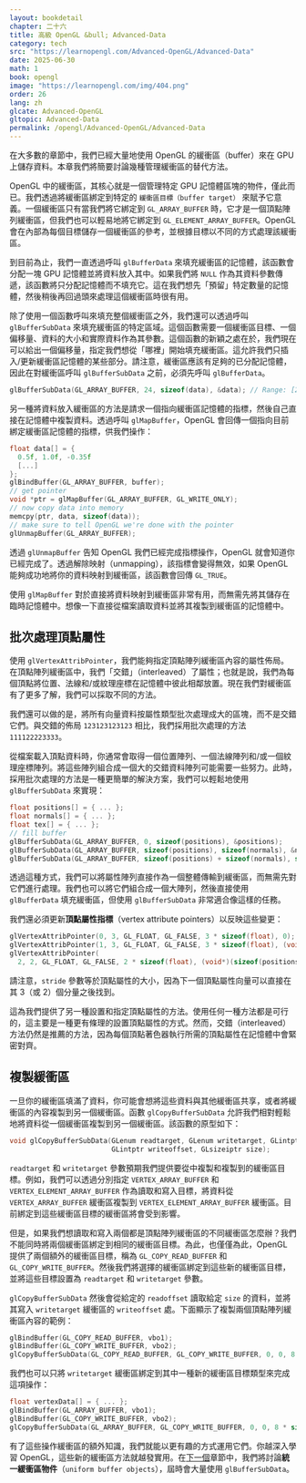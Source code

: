 ```yaml
---
layout: bookdetail
chapter: 二十六
title: 高級 OpenGL &bull; Advanced-Data
category: tech
src: "https://learnopengl.com/Advanced-OpenGL/Advanced-Data"
date: 2025-06-30
math: 1
book: opengl
image: "https://learnopengl.com/img/404.png"
order: 26
lang: zh
glcate: Advanced-OpenGL
gltopic: Advanced-Data
permalink: /opengl/Advanced-OpenGL/Advanced-Data
---
```


在大多數的章節中，我們已經大量地使用 OpenGL 的緩衝區（buffer）來在 GPU 上儲存資料。本章我們將簡要討論幾種管理緩衝區的替代方法。

OpenGL 中的緩衝區，其核心就是一個管理特定 GPU 記憶體區塊的物件，僅此而已。我們透過將緩衝區綁定到特定的 `緩衝區目標（buffer target）` 來賦予它意義。一個緩衝區只有當我們將它綁定到 `GL_ARRAY_BUFFER` 時，它才是一個頂點陣列緩衝區，但我們也可以輕易地將它綁定到 `GL_ELEMENT_ARRAY_BUFFER`。OpenGL 會在內部為每個目標儲存一個緩衝區的參考，並根據目標以不同的方式處理該緩衝區。

到目前為止，我們一直透過呼叫 `glBufferData` 來填充緩衝區的記憶體，該函數會分配一塊 GPU 記憶體並將資料放入其中。如果我們將 `NULL` 作為其資料參數傳遞，該函數將只分配記憶體而不填充它。這在我們想先「預留」特定數量的記憶體，然後稍後再回過頭來處理這個緩衝區時很有用。

除了使用一個函數呼叫來填充整個緩衝區之外，我們還可以透過呼叫 `glBufferSubData` 來填充緩衝區的特定區域。這個函數需要一個緩衝區目標、一個偏移量、資料的大小和實際資料作為其參數。這個函數的新穎之處在於，我們現在可以給出一個偏移量，指定我們想從「哪裡」開始填充緩衝區。這允許我們只插入/更新緩衝區記憶體的某些部分。請注意，緩衝區應該有足夠的已分配記憶體，因此在對緩衝區呼叫 `glBufferSubData` 之前，必須先呼叫 `glBufferData`。

```cpp
glBufferSubData(GL_ARRAY_BUFFER, 24, sizeof(data), &data); // Range: [24, 24 + sizeof(data)]
```

另一種將資料放入緩衝區的方法是請求一個指向緩衝區記憶體的指標，然後自己直接在記憶體中複製資料。透過呼叫 `glMapBuffer`，OpenGL 會回傳一個指向目前綁定緩衝區記憶體的指標，供我們操作：

```cpp
float data[] = {
  0.5f, 1.0f, -0.35f
  [...]
};
glBindBuffer(GL_ARRAY_BUFFER, buffer);
// get pointer
void *ptr = glMapBuffer(GL_ARRAY_BUFFER, GL_WRITE_ONLY);
// now copy data into memory
memcpy(ptr, data, sizeof(data));
// make sure to tell OpenGL we're done with the pointer
glUnmapBuffer(GL_ARRAY_BUFFER);
```

透過 `glUnmapBuffer` 告知 OpenGL 我們已經完成指標操作，OpenGL 就會知道你已經完成了。透過解除映射（unmapping），該指標會變得無效，如果 OpenGL 能夠成功地將你的資料映射到緩衝區，該函數會回傳 `GL_TRUE`。

使用 `glMapBuffer` 對於直接將資料映射到緩衝區非常有用，而無需先將其儲存在臨時記憶體中。想像一下直接從檔案讀取資料並將其複製到緩衝區的記憶體中。

## 批次處理頂點屬性

使用 `glVertexAttribPointer`，我們能夠指定頂點陣列緩衝區內容的屬性佈局。在頂點陣列緩衝區中，我們「交錯」（interleaved）了屬性；也就是說，我們為每個頂點將位置、法線和/或紋理座標在記憶體中彼此相鄰放置。現在我們對緩衝區有了更多了解，我們可以採取不同的方法。

我們還可以做的是，將所有向量資料按屬性類型批次處理成大的區塊，而不是交錯它們。與交錯的佈局 `123123123123` 相比，我們採用批次處理的方法 `111122223333`。

從檔案載入頂點資料時，你通常會取得一個位置陣列、一個法線陣列和/或一個紋理座標陣列。將這些陣列組合成一個大的交錯資料陣列可能需要一些努力。此時，採用批次處理的方法是一種更簡單的解決方案，我們可以輕鬆地使用 `glBufferSubData` 來實現：

```cpp
float positions[] = { ... };
float normals[] = { ... };
float tex[] = { ... };
// fill buffer
glBufferSubData(GL_ARRAY_BUFFER, 0, sizeof(positions), &positions);
glBufferSubData(GL_ARRAY_BUFFER, sizeof(positions), sizeof(normals), &normals);
glBufferSubData(GL_ARRAY_BUFFER, sizeof(positions) + sizeof(normals), sizeof(tex), &tex);
```

透過這種方式，我們可以將屬性陣列直接作為一個整體傳輸到緩衝區，而無需先對它們進行處理。我們也可以將它們組合成一個大陣列，然後直接使用 `glBufferData` 填充緩衝區，但使用 `glBufferSubData` 非常適合像這樣的任務。

我們還必須更新**頂點屬性指標**（vertex attribute pointers）以反映這些變更：

```cpp
glVertexAttribPointer(0, 3, GL_FLOAT, GL_FALSE, 3 * sizeof(float), 0);
glVertexAttribPointer(1, 3, GL_FLOAT, GL_FALSE, 3 * sizeof(float), (void*)(sizeof(positions)));
glVertexAttribPointer(
  2, 2, GL_FLOAT, GL_FALSE, 2 * sizeof(float), (void*)(sizeof(positions) + sizeof(normals)));
```

請注意，`stride` 參數等於頂點屬性的大小，因為下一個頂點屬性向量可以直接在其 3（或 2）個分量之後找到。

這為我們提供了另一種設置和指定頂點屬性的方法。使用任何一種方法都是可行的，這主要是一種更有條理的設置頂點屬性的方式。然而，交錯（interleaved）方法仍然是推薦的方法，因為每個頂點著色器執行所需的頂點屬性在記憶體中會緊密對齊。

## 複製緩衝區

一旦你的緩衝區填滿了資料，你可能會想將這些資料與其他緩衝區共享，或者將緩衝區的內容複製到另一個緩衝區。函數 `glCopyBufferSubData` 允許我們相對輕鬆地將資料從一個緩衝區複製到另一個緩衝區。該函數的原型如下：

```cpp
void glCopyBufferSubData(GLenum readtarget, GLenum writetarget, GLintptr readoffset,
                         GLintptr writeoffset, GLsizeiptr size);
```

`readtarget` 和 `writetarget` 參數預期我們提供要從中複製和複製到的緩衝區目標。例如，我們可以透過分別指定 `VERTEX_ARRAY_BUFFER` 和 `VERTEX_ELEMENT_ARRAY_BUFFER` 作為讀取和寫入目標，將資料從 `VERTEX_ARRAY_BUFFER` 緩衝區複製到 `VERTEX_ELEMENT_ARRAY_BUFFER` 緩衝區。目前綁定到這些緩衝區目標的緩衝區將會受到影響。

但是，如果我們想讀取和寫入兩個都是頂點陣列緩衝區的不同緩衝區怎麼辦？我們不能同時將兩個緩衝區綁定到相同的緩衝區目標。為此，也僅僅為此，OpenGL 提供了兩個額外的緩衝區目標，稱為 `GL_COPY_READ_BUFFER` 和 `GL_COPY_WRITE_BUFFER`。然後我們將選擇的緩衝區綁定到這些新的緩衝區目標，並將這些目標設置為 `readtarget` 和 `writetarget` 參數。

`glCopyBufferSubData` 然後會從給定的 `readoffset` 讀取給定 `size` 的資料，並將其寫入 `writetarget` 緩衝區的 `writeoffset` 處。下面顯示了複製兩個頂點陣列緩衝區內容的範例：

```cpp
glBindBuffer(GL_COPY_READ_BUFFER, vbo1);
glBindBuffer(GL_COPY_WRITE_BUFFER, vbo2);
glCopyBufferSubData(GL_COPY_READ_BUFFER, GL_COPY_WRITE_BUFFER, 0, 0, 8 * sizeof(float));
```

我們也可以只將 `writetarget` 緩衝區綁定到其中一種新的緩衝區目標類型來完成這項操作：

```cpp
float vertexData[] = { ... };
glBindBuffer(GL_ARRAY_BUFFER, vbo1);
glBindBuffer(GL_COPY_WRITE_BUFFER, vbo2);
glCopyBufferSubData(GL_ARRAY_BUFFER, GL_COPY_WRITE_BUFFER, 0, 0, 8 * sizeof(float));
```

有了這些操作緩衝區的額外知識，我們就能以更有趣的方式運用它們。你越深入學習 OpenGL，這些新的緩衝區方法就越發實用。在[下一個](https://learnopengl.com/Advanced-OpenGL/Advanced-GLSL)章節中，我們將討論**統一緩衝區物件**（`uniform buffer objects`），屆時會大量使用 `glBufferSubData`。

